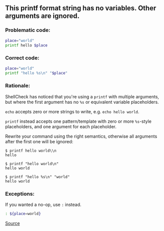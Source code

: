 ## This printf format string has no variables. Other arguments are ignored.

### Problematic code:

```sh
place="world"
printf hello $place
```

### Correct code:

```sh
place="world"
printf "hello %s\n" "$place"
```
### Rationale:

ShellCheck has noticed that you're using a `printf` with multiple arguments, but where the first argument has no `%s` or equivalent variable placeholders.

`echo` accepts zero or more strings to write, e.g. `echo hello world`.

`printf` instead accepts one pattern/template with zero or more `%s`-style placeholders, and one argument for each placeholder.

Rewrite your command using the right semantics, otherwise all arguments after the first one will be ignored:

    $ printf hello world\\n
    hello

    $ printf "hello world\n"
    hello world

    $ printf "hello %s\n" "world"
    hello world

### Exceptions:

If you wanted a no-op, use `:` instead.

```sh
: ${place=world}
```
[Source](https://github.com/koalaman/shellcheck/wiki/SC2182)

